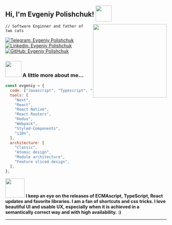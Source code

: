 <h2>Hi, I'm Evgeniy Polishchuk!
<img src="https://i.giphy.com/media/v1.Y2lkPTc5MGI3NjExNGFkd3V4NHF3cXFzdHd3bDFxNTNpOHB0MG4xZWtmdDc1dHg0ZG83MiZlcD12MV9pbnRlcm5hbF9naWZfYnlfaWQmY3Q9cw/l0IyfKMG8wCXoQCuA/giphy.gif" width="50" style="position:relative; top:15px">
</h2>

<img align='right' src="https://i.giphy.com/media/v1.Y2lkPTc5MGI3NjExenB1Z3hrdXAxYXI5b2pyMWp3NTliNzU5dDZyenR3bXQ2M2NraTdqeiZlcD12MV9pbnRlcm5hbF9naWZfYnlfaWQmY3Q9cw/5eLDrEaRGHegx2FeF2/giphy.gif" width="230">

`// Software Enginner and father of two cats`

[![Telegram: Evgeniy Polishchuk](https://img.shields.io/badge/EvgeniyPolishchuk-2CA5E0?style=flat-squeare&logo=telegram&logoColor=white)](https://t.me/evgeniy_polishchuk)
[![Linkedin: Evgeniy Polishchuk](https://img.shields.io/badge/-EvgeniyPolishchuk-blue?style=flat-square&logo=Linkedin&logoColor=white&link=https://www.linkedin.com/in/evgeniy-polishchuk/)](https://www.linkedin.com/in/evgeniy-polishchuk/)
[![GitHub: Evgeniy Polishchuk](https://img.shields.io/github/followers/casualjackie?label=follow&style=social)](https://github.com/casualjackie)

### <img src="https://i.giphy.com/media/v1.Y2lkPTc5MGI3NjExbmRkOXNwdjR2ZGFheTFybzVmaWxqb2RkZ2F1NXNvaWhiNWR5bjI1NyZlcD12MV9pbnRlcm5hbF9naWZfYnlfaWQmY3Q9cw/BXjqytvu9bKzCUHdzz/giphy.gif" width="50"> A little more about me...

```javascript
const evgeniy = {
  code: ["Javascript", "Typescript", "HTML", "CSS"],
  tools: [
    "Next",
    "React",
    "React Native",
    "React Routers",
    "Redux",
    "Webpack",
    "Styled-Components",
    "i18n",
  ],
  architecture: [
    "Classic",
    "Atomic design",
    "Module architecture",
    "Feature sliced design",
  ],
};
```

<img src="https://i.giphy.com/media/v1.Y2lkPTc5MGI3NjExMmpkOHRzNjEwdXZvejhqM2o3eXJtdW1odnp6d3IyYTdrYTRudTRiYiZlcD12MV9pbnRlcm5hbF9naWZfYnlfaWQmY3Q9cw/QTfX9Ejfra3ZmNxh6B/giphy.gif" width="60">
<b>I keep an eye on the releases of ECMAscript, TypeScript, React updates and favorite libraries. I am a fan of shortcuts and css tricks. I love beautiful UI and usable UX, especially when it is achieved in a semantically correct way and with high availability. :)
</b>

---
